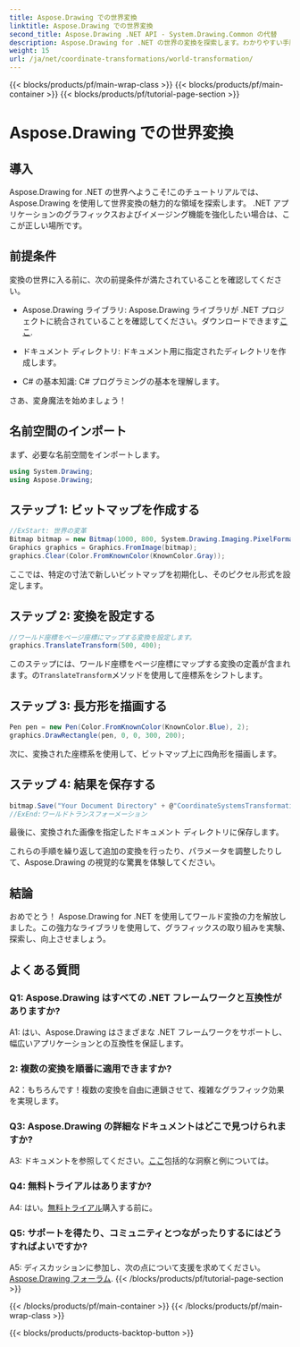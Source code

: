 ```yaml
---
title: Aspose.Drawing での世界変換
linktitle: Aspose.Drawing での世界変換
second_title: Aspose.Drawing .NET API - System.Drawing.Common の代替
description: Aspose.Drawing for .NET の世界の変換を探索します。わかりやすい手順でグラフィックを向上させます。
weight: 15
url: /ja/net/coordinate-transformations/world-transformation/
---
```


{{< blocks/products/pf/main-wrap-class >}}
{{< blocks/products/pf/main-container >}}
{{< blocks/products/pf/tutorial-page-section >}}

# Aspose.Drawing での世界変換

## 導入

Aspose.Drawing for .NET の世界へようこそ!このチュートリアルでは、Aspose.Drawing を使用して世界変換の魅力的な領域を探索します。 .NET アプリケーションのグラフィックスおよびイメージング機能を強化したい場合は、ここが正しい場所です。

## 前提条件

変換の世界に入る前に、次の前提条件が満たされていることを確認してください。

-  Aspose.Drawing ライブラリ: Aspose.Drawing ライブラリが .NET プロジェクトに統合されていることを確認してください。ダウンロードできます[ここ](https://releases.aspose.com/drawing/net/).

- ドキュメント ディレクトリ: ドキュメント用に指定されたディレクトリを作成します。

- C# の基本知識: C# プログラミングの基本を理解します。

さあ、変身魔法を始めましょう！

## 名前空間のインポート

まず、必要な名前空間をインポートします。

```csharp
using System.Drawing;
using Aspose.Drawing;
```

## ステップ 1: ビットマップを作成する

```csharp
//ExStart: 世界の変革
Bitmap bitmap = new Bitmap(1000, 800, System.Drawing.Imaging.PixelFormat.Format32bppPArgb);
Graphics graphics = Graphics.FromImage(bitmap);
graphics.Clear(Color.FromKnownColor(KnownColor.Gray));
```

ここでは、特定の寸法で新しいビットマップを初期化し、そのピクセル形式を設定します。

## ステップ 2: 変換を設定する

```csharp
//ワールド座標をページ座標にマップする変換を設定します。
graphics.TranslateTransform(500, 400);
```

このステップには、ワールド座標をページ座標にマップする変換の定義が含まれます。の`TranslateTransform`メソッドを使用して座標系をシフトします。

## ステップ 3: 長方形を描画する

```csharp
Pen pen = new Pen(Color.FromKnownColor(KnownColor.Blue), 2);
graphics.DrawRectangle(pen, 0, 0, 300, 200);
```

次に、変換された座標系を使用して、ビットマップ上に四角形を描画します。

## ステップ 4: 結果を保存する

```csharp
bitmap.Save("Your Document Directory" + @"CoordinateSystemsTransformations\WorldTransformation_out.png");
//ExEnd:ワールドトランスフォーメーション
```

最後に、変換された画像を指定したドキュメント ディレクトリに保存します。

これらの手順を繰り返して追加の変換を行ったり、パラメータを調整したりして、Aspose.Drawing の視覚的な驚異を体験してください。

## 結論

おめでとう！ Aspose.Drawing for .NET を使用してワールド変換の力を解放しました。この強力なライブラリを使用して、グラフィックスの取り組みを実験、探索し、向上させましょう。

## よくある質問

### Q1: Aspose.Drawing はすべての .NET フレームワークと互換性がありますか?

A1: はい、Aspose.Drawing はさまざまな .NET フレームワークをサポートし、幅広いアプリケーションとの互換性を保証します。

### 2: 複数の変換を順番に適用できますか?

A2：もちろんです！複数の変換を自由に連鎖させて、複雑なグラフィック効果を実現します。

### Q3: Aspose.Drawing の詳細なドキュメントはどこで見つけられますか?

 A3: ドキュメントを参照してください。[ここ](https://reference.aspose.com/drawing/net/)包括的な洞察と例については。

### Q4: 無料トライアルはありますか?

 A4: はい。[無料トライアル](https://releases.aspose.com/)購入する前に。

### Q5: サポートを得たり、コミュニティとつながったりするにはどうすればよいですか?

 A5: ディスカッションに参加し、次の点について支援を求めてください。[Aspose.Drawing フォーラム](https://forum.aspose.com/c/diagram/17).
{{< /blocks/products/pf/tutorial-page-section >}}

{{< /blocks/products/pf/main-container >}}
{{< /blocks/products/pf/main-wrap-class >}}

{{< blocks/products/products-backtop-button >}}
